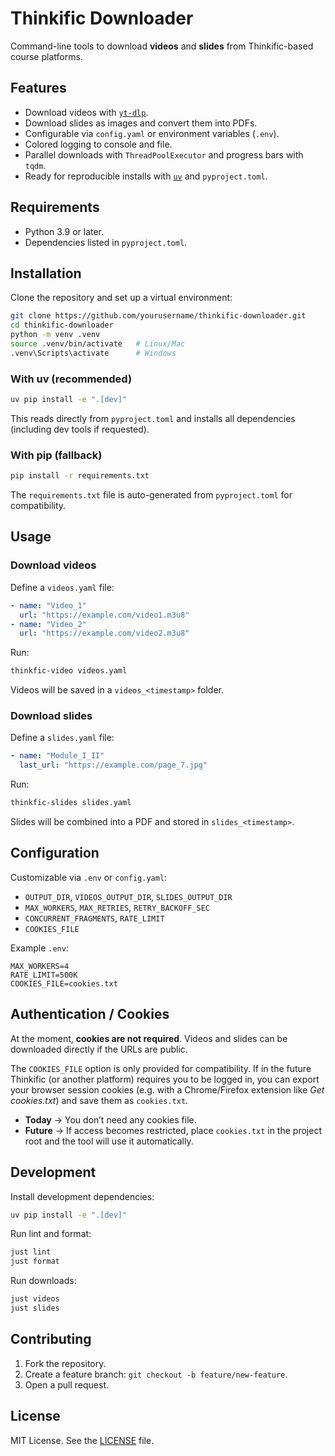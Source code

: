 # Thinkific Downloader

Command-line tools to download **videos** and **slides** from Thinkific-based course platforms.

## Features

- Download videos with [`yt-dlp`](https://github.com/yt-dlp/yt-dlp).
- Download slides as images and convert them into PDFs.
- Configurable via `config.yaml` or environment variables (`.env`).
- Colored logging to console and file.
- Parallel downloads with `ThreadPoolExecutor` and progress bars with `tqdm`.
- Ready for reproducible installs with [`uv`](https://github.com/astral-sh/uv) and `pyproject.toml`.

## Requirements

- Python 3.9 or later.
- Dependencies listed in `pyproject.toml`.

## Installation

Clone the repository and set up a virtual environment:

```bash
git clone https://github.com/yourusername/thinkific-downloader.git
cd thinkific-downloader
python -m venv .venv
source .venv/bin/activate   # Linux/Mac
.venv\Scripts\activate      # Windows
```

### With uv (recommended)

```bash
uv pip install -e ".[dev]"
```

This reads directly from `pyproject.toml` and installs all dependencies (including dev tools if requested).

### With pip (fallback)

```bash
pip install -r requirements.txt
```

The `requirements.txt` file is auto-generated from `pyproject.toml` for compatibility.

## Usage

### Download videos

Define a `videos.yaml` file:

```yaml
- name: "Video_1"
  url: "https://example.com/video1.m3u8"
- name: "Video_2"
  url: "https://example.com/video2.m3u8"
```

Run:

```bash
thinkfic-video videos.yaml
```

Videos will be saved in a `videos_<timestamp>` folder.

### Download slides

Define a `slides.yaml` file:

```yaml
- name: "Module_I_II"
  last_url: "https://example.com/page_7.jpg"
```

Run:

```bash
thinkfic-slides slides.yaml
```

Slides will be combined into a PDF and stored in `slides_<timestamp>`.

## Configuration

Customizable via `.env` or `config.yaml`:

- `OUTPUT_DIR`, `VIDEOS_OUTPUT_DIR`, `SLIDES_OUTPUT_DIR`
- `MAX_WORKERS`, `MAX_RETRIES`, `RETRY_BACKOFF_SEC`
- `CONCURRENT_FRAGMENTS`, `RATE_LIMIT`
- `COOKIES_FILE`

Example `.env`:

```env
MAX_WORKERS=4
RATE_LIMIT=500K
COOKIES_FILE=cookies.txt
```

## Authentication / Cookies

At the moment, **cookies are not required**. Videos and slides can be downloaded directly if the URLs are public.

The `COOKIES_FILE` option is only provided for compatibility. If in the future Thinkific (or another platform) requires you to be logged in, you can export your browser session cookies (e.g. with a Chrome/Firefox extension like _Get cookies.txt_) and save them as `cookies.txt`.

- **Today** → You don’t need any cookies file.
- **Future** → If access becomes restricted, place `cookies.txt` in the project root and the tool will use it automatically.

## Development

Install development dependencies:

```bash
uv pip install -e ".[dev]"
```

Run lint and format:

```bash
just lint
just format
```

Run downloads:

```bash
just videos
just slides
```

## Contributing

1. Fork the repository.
2. Create a feature branch: `git checkout -b feature/new-feature`.
3. Open a pull request.

## License

MIT License. See the [LICENSE](LICENSE) file.


